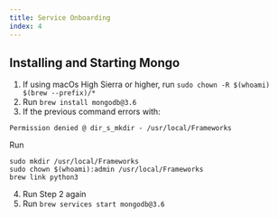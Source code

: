 ```yaml
---
title: Service Onboarding
index: 4
---
```


## Installing and Starting Mongo

1. If using macOs High Sierra or higher, run `sudo chown -R $(whoami) $(brew --prefix)/*`
2. Run `brew install mongodb@3.6`
3. If the previous command errors with:

```
Permission denied @ dir_s_mkdir - /usr/local/Frameworks
```

Run

```
sudo mkdir /usr/local/Frameworks
sudo chown $(whoami):admin /usr/local/Frameworks
brew link python3
```

4. Run Step 2 again
5. Run `brew services start mongodb@3.6`
